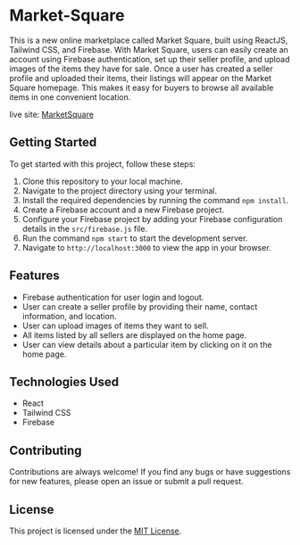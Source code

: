 # Market-Square

This is a new online marketplace called Market Square, built using ReactJS, Tailwind CSS, and Firebase. With Market Square, users can easily create an account using Firebase authentication, set up their seller profile, and upload images of the items they have for sale.
Once a user has created a seller profile and uploaded their items, their listings will appear on the Market Square homepage. This makes it easy for buyers to browse all available items in one convenient location.

live site: [MarketSquare](https://marketsquare.aswinkrishna.com)

## Getting Started

To get started with this project, follow these steps:

1. Clone this repository to your local machine.
2. Navigate to the project directory using your terminal.
3. Install the required dependencies by running the command `npm install`.
4. Create a Firebase account and a new Firebase project.
5. Configure your Firebase project by adding your Firebase configuration details in the `src/firebase.js` file.
6. Run the command `npm start` to start the development server.
7. Navigate to `http://localhost:3000` to view the app in your browser.

## Features

- Firebase authentication for user login and logout.
- User can create a seller profile by providing their name, contact information, and location.
- User can upload images of items they want to sell.
- All items listed by all sellers are displayed on the home page.
- User can view details about a particular item by clicking on it on the home page.

## Technologies Used

- React
- Tailwind CSS
- Firebase

## Contributing

Contributions are always welcome! If you find any bugs or have suggestions for new features, please open an issue or submit a pull request.

## License

This project is licensed under the [MIT License](https://opensource.org/licenses/MIT).
